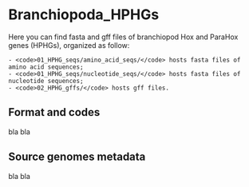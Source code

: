 # Branchiopoda_HPHGs
Here you can find fasta and gff files of branchiopod Hox and ParaHox genes (HPHGs), organized as follow:

	- <code>01_HPHG_seqs/amino_acid_seqs/</code> hosts fasta files of amino acid sequences;
	- <code>01_HPHG_seqs/nucleotide_seqs/</code> hosts fasta files of nucleotide sequences;
	- <code>02_HPHG_gffs/</code> hosts gff files.

## Format and codes
bla bla

## Source genomes metadata
bla bla
